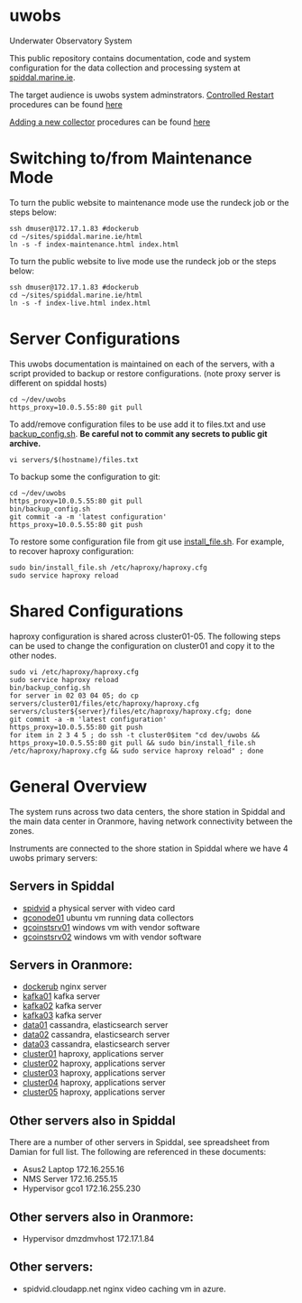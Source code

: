 # uwobs
Underwater Observatory System

This public repository contains documentation, code and system configuration
for the data collection and processing system at <a href="spiddal.marine.ie">
spiddal.marine.ie</a>.

The target audience is uwobs system adminstrators. [Controlled Restart](ControlledRestart.md) procedures can be found [here](ControlledRestart.md)

[Adding a new collector](AddingANewCollector.md) procedures can be found [here](AddingANewCollector.md)

# Switching to/from Maintenance Mode

To turn the public website to maintenance mode use the rundeck job or the steps below:

    ssh dmuser@172.17.1.83 #dockerub
    cd ~/sites/spiddal.marine.ie/html
    ln -s -f index-maintenance.html index.html

To turn the public website to live mode use the rundeck job or the steps below:

    ssh dmuser@172.17.1.83 #dockerub
    cd ~/sites/spiddal.marine.ie/html
    ln -s -f index-live.html index.html


# Server Configurations

This uwobs documentation is maintained on each of the servers, with a script
provided to backup or restore configurations. (note proxy server is different
on spiddal hosts)

    cd ~/dev/uwobs
    https_proxy=10.0.5.55:80 git pull

To add/remove configuration files to be use add it to files.txt and use
[backup_config.sh](bin/backup_config.sh). <b>Be careful not to commit any
secrets to public git archive.</b> 

    vi servers/$(hostname)/files.txt

To backup some the configuration to git:

    cd ~/dev/uwobs
    https_proxy=10.0.5.55:80 git pull
    bin/backup_config.sh
    git commit -a -m 'latest configuration'
    https_proxy=10.0.5.55:80 git push

To restore some configuration file from git use [install_file.sh](bin/install_file.sh). For example, to recover haproxy configuration:

    sudo bin/install_file.sh /etc/haproxy/haproxy.cfg
    sudo service haproxy reload

# Shared Configurations
haproxy configuration is shared across cluster01-05. The following steps can be used to change the configuration on cluster01 and copy it to the other nodes.

    sudo vi /etc/haproxy/haproxy.cfg
    sudo service haproxy reload
    bin/backup_config.sh
    for server in 02 03 04 05; do cp servers/cluster01/files/etc/haproxy/haproxy.cfg servers/cluster${server}/files/etc/haproxy/haproxy.cfg; done
    git commit -a -m 'latest configuration'
    https_proxy=10.0.5.55:80 git push
    for item in 2 3 4 5 ; do ssh -t cluster0$item "cd dev/uwobs && https_proxy=10.0.5.55:80 git pull && sudo bin/install_file.sh /etc/haproxy/haproxy.cfg && sudo service haproxy reload" ; done



# General Overview
The system runs across two data centers, the shore station in Spiddal and the
main data center in Oranmore, having network connectivity between the zones.

Instruments are connected to the shore station in Spiddal where we have
4 uwobs primary servers:

## Servers in Spiddal
  * [spidvid](servers/spidvid/) a physical server with video card
  * [gconode01](servers/gconode01/) ubuntu vm running data collectors
  * [gcoinstsrv01](servers/gcoinstsrv01/) windows vm with vendor software
  * [gcoinstsrv02](servers/gcoinstsrv02/) windows vm with vendor software

## Servers in Oranmore:
  * [dockerub](servers/dockerub/) nginx server
  * [kafka01](servers/kafka01/) kafka server
  * [kafka02](servers/kafka02/) kafka server
  * [kafka03](servers/kafka03/) kafka server
  * [data01](servers/data01/) cassandra, elasticsearch server
  * [data02](servers/data02/) cassandra, elasticsearch server
  * [data03](servers/data03/) cassandra, elasticsearch server
  * [cluster01](servers/cluster01) haproxy, applications server
  * [cluster02](servers/cluster02) haproxy, applications server
  * [cluster03](servers/cluster03) haproxy, applications server
  * [cluster04](servers/cluster04) haproxy, applications server
  * [cluster05](servers/cluster05) haproxy, applications server

## Other servers also in Spiddal
There are a number of other servers in Spiddal, see spreadsheet from Damian for full list.
The following are referenced in these documents:
  * Asus2 Laptop 172.16.255.16
  * NMS Server 172.16.255.15
  * Hypervisor gco1 172.16.255.230

## Other servers also in Oranmore:
  * Hypervisor dmzdmvhost 172.17.1.84

## Other servers:
  * spidvid.cloudapp.net nginx video caching vm in azure.

